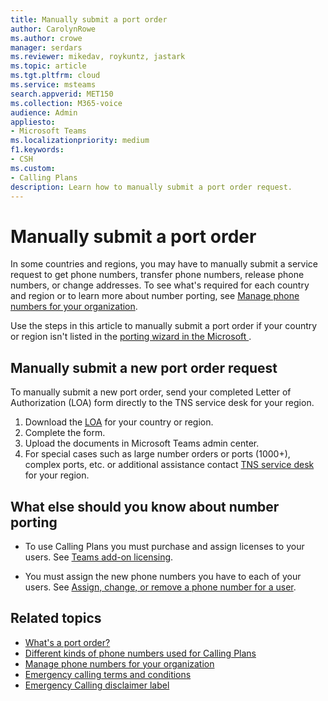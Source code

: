 ```yaml
---
title: Manually submit a port order
author: CarolynRowe
ms.author: crowe
manager: serdars
ms.reviewer: mikedav, roykuntz, jastark
ms.topic: article
ms.tgt.pltfrm: cloud
ms.service: msteams
search.appverid: MET150
ms.collection: M365-voice
audience: Admin
appliesto:
- Microsoft Teams
ms.localizationpriority: medium
f1.keywords:
- CSH
ms.custom:
- Calling Plans
description: Learn how to manually submit a port order request.
---
```


# Manually submit a port order

In some countries and regions, you may have to manually submit a service request to get phone numbers, transfer phone numbers, release phone numbers, or change addresses. To see what's required for each country and region or to learn more about number porting, see [Manage phone numbers for your organization](../manage-phone-numbers-for-your-organization/manage-phone-numbers-for-your-organization.md).

Use the steps in this article to manually submit a port order if your country or region isn't listed in the [porting wizard in the Microsoft ](transfer-phone-numbers-to-teams.md).

## Manually submit a new port order request

To manually submit a new port order, send your completed Letter of Authorization (LOA) form directly to the TNS service desk for your region.

1. Download the [LOA](../manage-phone-numbers-for-your-organization/manage-phone-numbers-for-your-organization.md) for your country or region.
2. Complete the form.
3. Upload the documents in Microsoft Teams admin center.
4. For special cases such as large number orders or ports (1000+), complex ports, etc. or additional assistance contact [TNS service desk](../manage-phone-numbers-for-your-organization/contact-tns-service-desk.md) for your region.

## What else should you know about number porting

- To use Calling Plans you must purchase and assign licenses to your users. See [Teams add-on licensing](../teams-add-on-licensing/microsoft-teams-add-on-licensing.md).

- You must assign the new phone numbers you have to each of your users. See [Assign, change, or remove a phone number for a user](../assign-change-or-remove-a-phone-number-for-a-user.md).

## Related topics

- [What's a port order?](port-order-overview.md)
- [Different kinds of phone numbers used for Calling Plans](../different-kinds-of-phone-numbers-used-for-calling-plans.md)
- [Manage phone numbers for your organization](../manage-phone-numbers-for-your-organization/manage-phone-numbers-for-your-organization.md)
- [Emergency calling terms and conditions](../emergency-calling-terms-and-conditions.md)
- [Emergency Calling disclaimer label](https://github.com/MicrosoftDocs/OfficeDocs-SkypeForBusiness/blob/live/Teams/downloads/emergency-calling/emergency-calling-label-(en-us)-(v.1.0).zip?raw=true)
